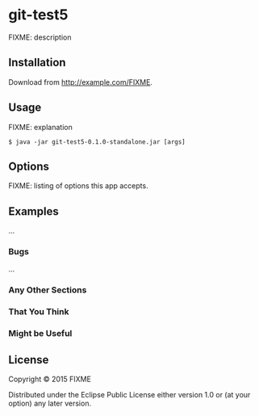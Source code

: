 # git-test5

FIXME: description

## Installation

Download from http://example.com/FIXME.

## Usage

FIXME: explanation

    $ java -jar git-test5-0.1.0-standalone.jar [args]

## Options

FIXME: listing of options this app accepts.

## Examples

...

### Bugs

...

### Any Other Sections
### That You Think
### Might be Useful

## License

Copyright © 2015 FIXME

Distributed under the Eclipse Public License either version 1.0 or (at
your option) any later version.
